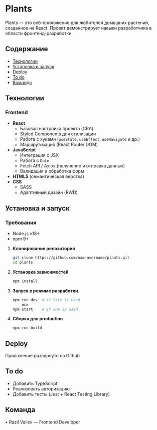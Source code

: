 # Plants

Plants — это веб-приложение для любителей домашних растений, созданное на React. Проект демонстрирует навыки разработчика в области фронтенд-разработки.

## Содержание
- [Технологии](#технологии)
- [Установка и запуск](#установка-и-запуск)
- [Deploy](#deploy)
- [To do](#to-do)
- [Команда](#команда)

## Технологии

### Frontend
- **React**
  - Базовая настройка проекта (CRA)
  - Styled Components для стилизации
  - Работа с хуками (`useState`, `useEffect`, `useNavigate` и др.)
  - Маршрутизация (React Router DOM)
- **JavaScript**
  - Интеграция с JSX
  - Работа с `Date`
  - Fetch API / Axios (получение и отправка данных)
  - Валидация и обработка форм
- **HTML5** (семантическая верстка)
- **CSS**
  - SASS
  - Адаптивный дизайн (RWD)

## Установка и запуск

### Требования
- Node.js v18+
- npm 9+

1. **Клонирование репозитория**
   ```bash
   git clone https://github.com/ваш-username/plants.git
   cd plants
2. **Установка зависимостей** 
   ```bash
   npm install
3. **Запуск в режиме разработки**
   ```bash
   npm run dev  # if Vite is used
       или
   npm start    # if CRA is used
4. **Сборка для production**
   ```bash
   npm run build
   ```

## Deploy
Приложение развернуто на Github 

## To do
-  Добавить TypeScript
-  Реализовать авторизацию
-  Добавить тесты (Jest + React Testing Library)

## Команда
•  Razil Valiev — Frontend Developer